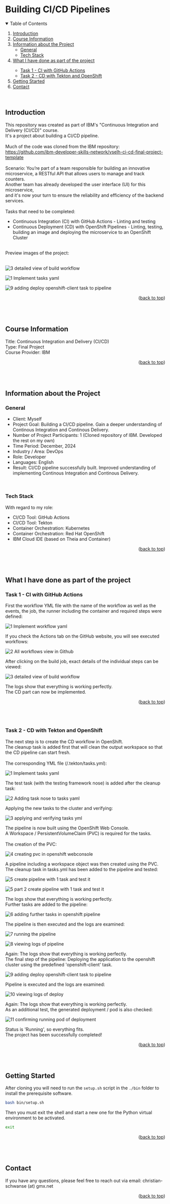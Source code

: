 <!-- Improved compatibility of back to top link: See: https://github.com/othneildrew/Best-README-Template/pull/73 -->
<a id="readme-top"></a>

# Building CI/CD Pipelines
<!-- TABLE OF CONTENTS -->
<details open>
  <summary>Table of Contents</summary>
  <ol>
    <li><a href="#introduction">Introduction</a></li>
    <li>
      <a href="#course-information">Course Information</a>
    </li>
    <li>
      <a href="#information-about-the-project">Information about the Project</a>
      <ul>
        <li><a href="#general">General</a></li>
        <li><a href="#tech-stack">Tech Stack</a></li>
      </ul>
    </li>
    <li>
      <a href="#what-i-have-done-as-part-of-the-project">What I have done as part of the project</a></li>
      <ul>
        <li><a href="#task-1---ci-with-github-actions">Task 1 - CI with GitHub Actions</a></li>
        <li><a href="#task-2---cd-with-tekton-and-openshift">Task 2 - CD with Tekton and OpenShift</a></li>
      </ul>
    </li>
    <li><a href="#getting-started">Getting Started</a></li>
    <li><a href="#contact">Contact</a></li>
  </ol>
</details>
<br>


## Introduction
This repository was created as part of IBM's "Continuous Integration and Delivery (CI/CD)" course.<br>
It's a project about building a CI/CD pipeline.<br>
<br>
Much of the code was cloned from the IBM repository: https://github.com/ibm-developer-skills-network/vselh-ci-cd-final-project-template<br>
<br>
Scenario: You’re part of a team responsible for building an innovative microservice, a RESTful API that allows users to manage and track counters.<br>
Another team has already developed the user interface (UI) for this microservice,<br>
and it's now your turn to ensure the reliability and efficiency of the backend services.<br>
<br>
Tasks that need to be completed:
- Continuous Integration (CI) with GitHub Actions - Linting and testing
- Continuous Deployment (CD) with OpenShift Pipelines - Linting, testing, building an image and deploying the microservice to an OpenShift Cluster
<br>
Preview images of the project:<br>
<br>

![3 detailed view of build workflow](https://github.com/user-attachments/assets/06bcfc61-8b28-451c-8add-9bfba58c8532)

![1 Implement tasks yaml](https://github.com/user-attachments/assets/f5dbe65a-87d5-46f0-b2ca-f1222b52bcbc)

![9 adding deploy openshift-client task to pipeline](https://github.com/user-attachments/assets/3e7323d8-76d2-4c66-985b-3e7d466e2707)

<p align="right">(<a href="#readme-top">back to top</a>)</p>
<br>
<br>


## Course Information
Title: Continuous Integration and Delivery (CI/CD)<br>
Type: Final Project<br>
Course Provider: IBM<br>
<p align="right">(<a href="#readme-top">back to top</a>)</p>
<br>
<br>


## Information about the Project
### General
- Client: Myself
- Project Goal: Building a CI/CD pipeline. Gain a deeper understanding of Continous Integration and Continous Delivery.
- Number of Project Participants: 1 (Cloned repository of IBM. Developed the rest on my own)
- Time Period: December, 2024
- Industry / Area: DevOps
- Role: Developer
- Languages: English
- Result: CI/CD pipeline successfully built. Improved understanding of implementing Continous Integration and Continous Delivery.
<br>

### Tech Stack
With regard to my role:<br>
- CI/CD Tool: GitHub Actions
- CI/CD Tool: Tekton
- Container Orchestration: Kubernetes
- Container Orchestration: Red Hat OpenShift
- IBM Cloud IDE (based on Theia and Container)
<p align="right">(<a href="#readme-top">back to top</a>)</p>
<br>
<br>



## What I have done as part of the project

### Task 1 - CI with GitHub Actions
First the workflow YML file with the name of the workflow as well as the events, the job, the runner including the container and required steps were defined:<br>

![1 Implement workflow yaml](https://github.com/user-attachments/assets/b7e5491a-0c46-4033-a151-bfc82c10aa72)

If you check the Actions tab on the GitHub website, you will see executed workflows:<br>

![2 All workflows view in Github](https://github.com/user-attachments/assets/16ea6f15-6872-4329-985e-83d848e12121)

After clicking on the build job, exact details of the individual steps can be viewed:<br>

![3 detailed view of build workflow](https://github.com/user-attachments/assets/972ae13b-51ef-4c0c-8620-a66ee30b86d7)

The logs show that everything is working perfectly.<br>
The CD part can now be implemented.<br>
<p align="right">(<a href="#readme-top">back to top</a>)</p>
<br>
<br>


### Task 2 - CD with Tekton and OpenShift
The next step is to create the CD workflow in OpenShift.<br>
The cleanup task is added first that will clean the output workspace so that the CD pipeline can start fresh.<br>
<br>
The corresponding YML file (/.tekton/tasks.yml):<br>

![1 Implement tasks yaml](https://github.com/user-attachments/assets/1ff138cf-3a5d-4936-a911-bd174169044b)

The test task (with the testing framework nose) is added after the cleanup task:<br>

![2 Adding task nose to tasks yaml](https://github.com/user-attachments/assets/2c15300f-a2db-48dd-9e70-4248676dcead)

Applying the new tasks to the cluster and verifying:<br>

![3 applying and verifying tasks yml](https://github.com/user-attachments/assets/6c871a48-bcd0-4c01-89bd-68dbe006ccc0)

The pipeline is now built using the OpenShift Web Console.<br>
A Workspace / PersistentVolumeClaim (PVC) is required for the tasks.<br>
<br>
The creation of the PVC:<br>

![4 creating pvc in openshift webconsole](https://github.com/user-attachments/assets/b0bf7237-4426-4a17-ae93-7085f06fb5dd)

A pipeline including a workspace object was then created using the PVC.<br>
The cleanup task in tasks.yml has been added to the pipeline and tested:<br>

![5 create pipeline with 1 task and test it](https://github.com/user-attachments/assets/2db2daaa-55e4-4a1b-88ab-b01bc823645d)

![5 part 2 create pipeline with 1 task and test it](https://github.com/user-attachments/assets/cacf55c2-0763-4425-b68b-a78b59dd6a58)

The logs show that everything is working perfectly.<br>
Further tasks are added to the pipeline:<br>

![6 adding further tasks in openshift pipeline](https://github.com/user-attachments/assets/04d2e9cd-8830-4812-989f-0ae16b57b6c3)

The pipeline is then executed and the logs are examined:<br>

![7 running the pipeline](https://github.com/user-attachments/assets/2c00e6f1-a0a9-4ffb-ab3b-cf95c9503477)

![8 viewing logs of pipeline](https://github.com/user-attachments/assets/df694acd-ca6a-4cea-a534-d242a17069df)

Again: The logs show that everything is working perfectly.<br>
The final step of the pipeline: Deploying the application to the openshift cluster using the predefined 'openshift-client' task.<br>

![9 adding deploy openshift-client task to pipeline](https://github.com/user-attachments/assets/4509c931-3b0f-4985-8ca0-afcfd50fe442)

Pipeline is executed and the logs are examined:<br>

![10 viewing logs of deploy](https://github.com/user-attachments/assets/36ac8452-7280-44f4-ad62-2b4b66acf4be)

Again: The logs show that everything is working perfectly.<br>
As an additional test, the generated deployment / pod is also checked:<br>

![11 confirming running pod of deployment](https://github.com/user-attachments/assets/6bc5f109-ad91-4306-a600-298938d381a9)

Status is 'Running', so everything fits.<br>
The project has been successfully completed!<br>
<p align="right">(<a href="#readme-top">back to top</a>)</p>
<br>
<br>


## Getting Started
After cloning you will need to run the `setup.sh` script in the `./bin` folder to install the prerequisite software.

```bash
bash bin/setup.sh
```

Then you must exit the shell and start a new one for the Python virtual environment to be activated.

```bash
exit
```

<p align="right">(<a href="#readme-top">back to top</a>)</p>
<br>
<br>


## Contact
If you have any questions, please feel free to reach out via email: christian-schwanse (at) gmx.net<br>
<p align="right">(<a href="#readme-top">back to top</a>)</p>
